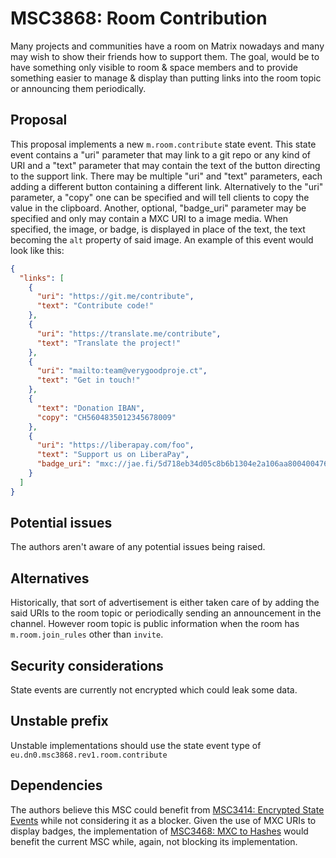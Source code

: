 # MSC3868: Room Contribution

Many projects and communities have a room on Matrix nowadays and many may wish to show their friends how to support
them.
The goal, would be to have something only visible to room & space members and to provide something easier to manage &
display than putting links into the room topic or announcing them periodically.

## Proposal

This proposal implements a new `m.room.contribute` state event. This state event contains a "uri" parameter that may
link to a git repo or any kind of URI and a "text" parameter that may contain the text of the button directing to the
support link. There may be multiple "uri" and "text" parameters, each adding a different button containing a different
link. Alternatively to the "uri" parameter, a "copy" one can be specified and will tell clients to copy the value in
the clipboard. Another, optional, "badge_uri" parameter may be specified and only may contain a MXC URI to a image
media. When specified, the image, or badge, is displayed in place of the text, the text becoming the `alt` property
of said image.
An example of this event would look like this:

```json
{
  "links": [
    {
      "uri": "https://git.me/contribute",
      "text": "Contribute code!"
    },
    {
      "uri": "https://translate.me/contribute",
      "text": "Translate the project!"
    },
    {
      "uri": "mailto:team@verygoodproje.ct",
      "text": "Get in touch!"
    },
    {
      "text": "Donation IBAN",
      "copy": "CH5604835012345678009"
    },
    {
      "uri": "https://liberapay.com/foo",
      "text": "Support us on LiberaPay",
      "badge_uri": "mxc://jae.fi/5d718eb34d05c8b6b1304e2a106aa800400476a6"
    }
  ]
}
```

## Potential issues

The authors aren't aware of any potential issues being raised.

## Alternatives

Historically, that sort of advertisement is either taken care of by adding the said URIs to the room topic or
periodically sending an announcement in the channel. However room topic is public information when the room
has `m.room.join_rules` other than `invite`.

## Security considerations

State events are currently not encrypted which could leak some data.

## Unstable prefix

Unstable implementations should use the state event type of `eu.dn0.msc3868.rev1.room.contribute`

## Dependencies

The authors believe this MSC could benefit from
[MSC3414: Encrypted State Events](https://github.com/matrix-org/matrix-spec-proposals/pull/3414)
while not considering it as a blocker.
Given the use of MXC URIs to display badges, the implementation of
[MSC3468: MXC to Hashes](https://github.com/matrix-org/matrix-spec-proposals/pull/3468)
would benefit the current MSC while, again, not blocking its implementation.
